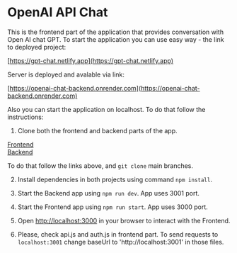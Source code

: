 # OpenAI API Chat

This is the frontend part of the application that provides conversation with Open AI chat GPT. To start the application you can use easy way - the link to deployed project:

[https://gpt-chat.netlify.app](https://gpt-chat.netlify.app)

Server is deployed and avalable via link:

[https://openai-chat-backend.onrender.com](https://openai-chat-backend.onrender.com)

Also you can start the application on localhost. To do that follow the instructions:

1. Clone both the frontend and backend parts of the app.

[Frontend](https://github.com/Sibusky/openai-chat-frontend)  
[Backend](https://github.com/Sibusky/openai-chat-backend)

To do that follow the links above, and `git clone` main branches.

2. Install dependencies in both projects using command `npm install`.

3. Start the Backend app using `npm run dev`. App uses 3001 port.

4. Start the Frontend app using `npm run start`. App uses 3000 port.

5. Open [http://localhost:3000](http://localhost:3000) in your browser to interact with the Frontend. 

6. Please, check api.js and auth.js in frontend part. To send requests to `localhost:3001` change baseUrl to 'http://localhost:3001' in those files.
